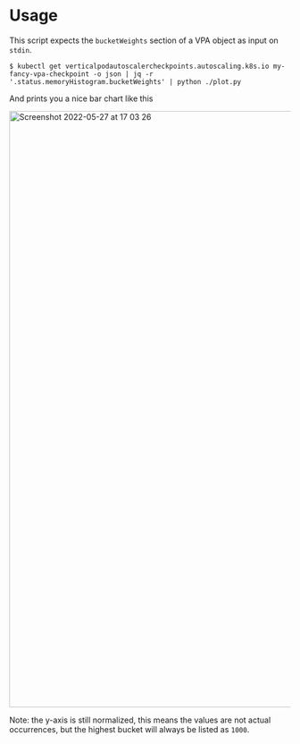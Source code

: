 # Usage
This script expects the `bucketWeights` section of a VPA object as input on `stdin`.
```
$ kubectl get verticalpodautoscalercheckpoints.autoscaling.k8s.io my-fancy-vpa-checkpoint -o json | jq -r '.status.memoryHistogram.bucketWeights' | python ./plot.py
```

And prints you a nice bar chart like this

<img width="1067" alt="Screenshot 2022-05-27 at 17 03 26" src="https://user-images.githubusercontent.com/2256887/170726322-97010770-81cb-4987-a215-d91937f39791.png">

Note: the y-axis is still normalized, this means the values are not actual occurrences, but the highest bucket will always be listed as `1000`.

